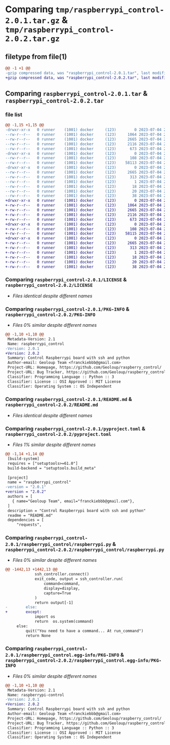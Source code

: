 # Comparing `tmp/raspberrypi_control-2.0.1.tar.gz` & `tmp/raspberrypi_control-2.0.2.tar.gz`

## filetype from file(1)

```diff
@@ -1 +1 @@
-gzip compressed data, was "raspberrypi_control-2.0.1.tar", last modified: Tue Jul  4 22:37:24 2023, max compression
+gzip compressed data, was "raspberrypi_control-2.0.2.tar", last modified: Tue Jul  4 22:49:44 2023, max compression
```

## Comparing `raspberrypi_control-2.0.1.tar` & `raspberrypi_control-2.0.2.tar`

### file list

```diff
@@ -1,15 +1,15 @@
-drwxr-xr-x   0 runner    (1001) docker     (123)        0 2023-07-04 22:37:24.393149 raspberrypi_control-2.0.1/
--rw-r--r--   0 runner    (1001) docker     (123)     1064 2023-07-04 22:37:12.000000 raspberrypi_control-2.0.1/LICENSE
--rw-r--r--   0 runner    (1001) docker     (123)     2665 2023-07-04 22:37:24.393149 raspberrypi_control-2.0.1/PKG-INFO
--rw-r--r--   0 runner    (1001) docker     (123)     2116 2023-07-04 22:37:12.000000 raspberrypi_control-2.0.1/README.md
--rw-r--r--   0 runner    (1001) docker     (123)      673 2023-07-04 22:37:12.000000 raspberrypi_control-2.0.1/pyproject.toml
-drwxr-xr-x   0 runner    (1001) docker     (123)        0 2023-07-04 22:37:24.389149 raspberrypi_control-2.0.1/raspberrypi_control/
--rw-r--r--   0 runner    (1001) docker     (123)      108 2023-07-04 22:37:12.000000 raspberrypi_control-2.0.1/raspberrypi_control/__init__.py
--rw-r--r--   0 runner    (1001) docker     (123)    58113 2023-07-04 22:37:12.000000 raspberrypi_control-2.0.1/raspberrypi_control/raspberrypi.py
-drwxr-xr-x   0 runner    (1001) docker     (123)        0 2023-07-04 22:37:24.393149 raspberrypi_control-2.0.1/raspberrypi_control.egg-info/
--rw-r--r--   0 runner    (1001) docker     (123)     2665 2023-07-04 22:37:24.000000 raspberrypi_control-2.0.1/raspberrypi_control.egg-info/PKG-INFO
--rw-r--r--   0 runner    (1001) docker     (123)      313 2023-07-04 22:37:24.000000 raspberrypi_control-2.0.1/raspberrypi_control.egg-info/SOURCES.txt
--rw-r--r--   0 runner    (1001) docker     (123)        1 2023-07-04 22:37:24.000000 raspberrypi_control-2.0.1/raspberrypi_control.egg-info/dependency_links.txt
--rw-r--r--   0 runner    (1001) docker     (123)       18 2023-07-04 22:37:24.000000 raspberrypi_control-2.0.1/raspberrypi_control.egg-info/requires.txt
--rw-r--r--   0 runner    (1001) docker     (123)       20 2023-07-04 22:37:24.000000 raspberrypi_control-2.0.1/raspberrypi_control.egg-info/top_level.txt
--rw-r--r--   0 runner    (1001) docker     (123)       38 2023-07-04 22:37:24.393149 raspberrypi_control-2.0.1/setup.cfg
+drwxr-xr-x   0 runner    (1001) docker     (123)        0 2023-07-04 22:49:44.143421 raspberrypi_control-2.0.2/
+-rw-r--r--   0 runner    (1001) docker     (123)     1064 2023-07-04 22:49:34.000000 raspberrypi_control-2.0.2/LICENSE
+-rw-r--r--   0 runner    (1001) docker     (123)     2665 2023-07-04 22:49:44.143421 raspberrypi_control-2.0.2/PKG-INFO
+-rw-r--r--   0 runner    (1001) docker     (123)     2116 2023-07-04 22:49:34.000000 raspberrypi_control-2.0.2/README.md
+-rw-r--r--   0 runner    (1001) docker     (123)      673 2023-07-04 22:49:34.000000 raspberrypi_control-2.0.2/pyproject.toml
+drwxr-xr-x   0 runner    (1001) docker     (123)        0 2023-07-04 22:49:44.139421 raspberrypi_control-2.0.2/raspberrypi_control/
+-rw-r--r--   0 runner    (1001) docker     (123)      108 2023-07-04 22:49:34.000000 raspberrypi_control-2.0.2/raspberrypi_control/__init__.py
+-rw-r--r--   0 runner    (1001) docker     (123)    58115 2023-07-04 22:49:34.000000 raspberrypi_control-2.0.2/raspberrypi_control/raspberrypi.py
+drwxr-xr-x   0 runner    (1001) docker     (123)        0 2023-07-04 22:49:44.143421 raspberrypi_control-2.0.2/raspberrypi_control.egg-info/
+-rw-r--r--   0 runner    (1001) docker     (123)     2665 2023-07-04 22:49:44.000000 raspberrypi_control-2.0.2/raspberrypi_control.egg-info/PKG-INFO
+-rw-r--r--   0 runner    (1001) docker     (123)      313 2023-07-04 22:49:44.000000 raspberrypi_control-2.0.2/raspberrypi_control.egg-info/SOURCES.txt
+-rw-r--r--   0 runner    (1001) docker     (123)        1 2023-07-04 22:49:44.000000 raspberrypi_control-2.0.2/raspberrypi_control.egg-info/dependency_links.txt
+-rw-r--r--   0 runner    (1001) docker     (123)       18 2023-07-04 22:49:44.000000 raspberrypi_control-2.0.2/raspberrypi_control.egg-info/requires.txt
+-rw-r--r--   0 runner    (1001) docker     (123)       20 2023-07-04 22:49:44.000000 raspberrypi_control-2.0.2/raspberrypi_control.egg-info/top_level.txt
+-rw-r--r--   0 runner    (1001) docker     (123)       38 2023-07-04 22:49:44.143421 raspberrypi_control-2.0.2/setup.cfg
```

### Comparing `raspberrypi_control-2.0.1/LICENSE` & `raspberrypi_control-2.0.2/LICENSE`

 * *Files identical despite different names*

### Comparing `raspberrypi_control-2.0.1/PKG-INFO` & `raspberrypi_control-2.0.2/PKG-INFO`

 * *Files 0% similar despite different names*

```diff
@@ -1,10 +1,10 @@
 Metadata-Version: 2.1
 Name: raspberrypi_control
-Version: 2.0.1
+Version: 2.0.2
 Summary: Control Raspberrypi board with ssh and python
 Author-email: Geoloup Team <franckiebbb@gmail.com>
 Project-URL: Homepage, https://github.com/Geoloup/raspberry_control/
 Project-URL: Bug Tracker, https://github.com/Geoloup/raspberry_control/issues
 Classifier: Programming Language :: Python :: 3
 Classifier: License :: OSI Approved :: MIT License
 Classifier: Operating System :: OS Independent
```

### Comparing `raspberrypi_control-2.0.1/README.md` & `raspberrypi_control-2.0.2/README.md`

 * *Files identical despite different names*

### Comparing `raspberrypi_control-2.0.1/pyproject.toml` & `raspberrypi_control-2.0.2/pyproject.toml`

 * *Files 1% similar despite different names*

```diff
@@ -1,14 +1,14 @@
 [build-system]
 requires = ["setuptools>=61.0"]
 build-backend = "setuptools.build_meta"
 
 [project]
 name = "raspberrypi_control"
-version = "2.0.1"
+version = "2.0.2"
 authors = [
   { name="Geoloup Team", email="franckiebbb@gmail.com"},
 ]
 description = "Control Raspberrypi board with ssh and python"
 readme = "README.md"
 dependencies = [
     "requests",
```

### Comparing `raspberrypi_control-2.0.1/raspberrypi_control/raspberrypi.py` & `raspberrypi_control-2.0.2/raspberrypi_control/raspberrypi.py`

 * *Files 0% similar despite different names*

```diff
@@ -1442,13 +1442,13 @@
             ssh_controller.connect()
             exit_code, output = ssh_controller.run(
                 command=command,
                 display=display,
                 capture=True
             )
             return output[-1]
-        else:
+        except:
             import os
             return  os.system(command)
     else:
         quit("You need to have a command... At run_command")
         return None
```

### Comparing `raspberrypi_control-2.0.1/raspberrypi_control.egg-info/PKG-INFO` & `raspberrypi_control-2.0.2/raspberrypi_control.egg-info/PKG-INFO`

 * *Files 0% similar despite different names*

```diff
@@ -1,10 +1,10 @@
 Metadata-Version: 2.1
 Name: raspberrypi-control
-Version: 2.0.1
+Version: 2.0.2
 Summary: Control Raspberrypi board with ssh and python
 Author-email: Geoloup Team <franckiebbb@gmail.com>
 Project-URL: Homepage, https://github.com/Geoloup/raspberry_control/
 Project-URL: Bug Tracker, https://github.com/Geoloup/raspberry_control/issues
 Classifier: Programming Language :: Python :: 3
 Classifier: License :: OSI Approved :: MIT License
 Classifier: Operating System :: OS Independent
```

